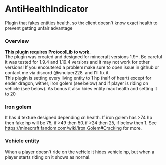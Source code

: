 # AntiHealthIndicator
Plugin that fakes entities health, so the client doesn't know exact health to prevent getting unfair advantage

### Overview
<b>This plugin requires ProtocolLib to work.</b>
<br/>
The plugin was created and designed for minecraft versions 1.9+. Be careful it was tested for 1.9.4 and 1.19.4 versions and it may not work for other versions! If you encoutered a problem make sure to open issue in github or contact me via discord (@snuiper228) and I'll fix it.
<br/>
This plugin is setting every living entity to 1 hp (half of heart) except for ender dragon, wither, iron golem (see below) and if player is riding on vehicle (see below). As bonus it also hides entity max health and setting it to 20

### Iron golem

It has 4 texture designed depending on health. If iron golem has >74 hp then fake hp will be 75, if >49 then 50, if >24 then 25, if below then 1. See https://minecraft.fandom.com/wiki/Iron_Golem#Cracking for more.

### Vehicle entity

When a player doesn't ride on the vehicle it hides vehicle hp, but when a player starts riding on it shows as normal.
